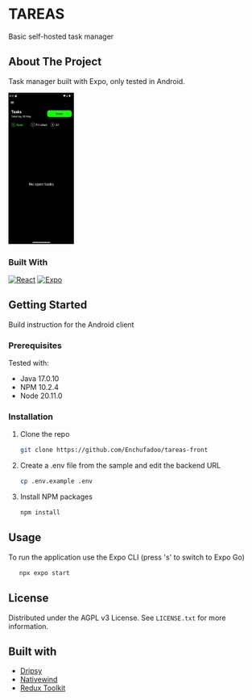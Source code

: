 # TAREAS
Basic self-hosted task manager

<!-- ABOUT THE PROJECT -->
## About The Project

Task manager built with Expo, only tested in Android.

<img src="./assets/readme_image.jpg" alt="Image description" width="130" height="300">

### Built With

[![React][React.js]][React-url]
[![Expo][Expo.js]][Expo-url]

<!-- GETTING STARTED -->
## Getting Started

Build instruction for the Android client 

### Prerequisites

Tested with: 

* Java 17.0.10
* NPM 10.2.4
* Node 20.11.0
  
### Installation

1. Clone the repo
   ```sh
   git clone https://github.com/Enchufadoo/tareas-front
   ```
2. Create a .env file from the sample and edit the backend URL
   ```sh
   cp .env.example .env
   ```
3. Install NPM packages
   ```sh
   npm install
   ```

## Usage

To run the application use the Expo CLI (press 's' to switch to Expo Go)

```sh
   npx expo start
   ```

## License

Distributed under the AGPL v3 License. See `LICENSE.txt` for more information.

## Built with

* [Dripsy](https://www.dripsy.xyz/)
* [Nativewind](https://www.nativewind.dev/)
* [Redux Toolkit](https://redux-toolkit.js.org/)

[React.js]: https://img.shields.io/badge/React-20232A?style=for-the-badge&logo=react&logoColor=61DAFB
[React-url]: https://reactjs.org/
[Expo.js]: https://img.shields.io/badge/Expo-20232A?style=for-the-badge&logo=expo&logoColor=61DAFB
[Expo-url]: https://expo.dev/

